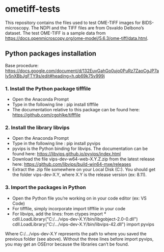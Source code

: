 # ometiff-tests
This repository contains the files used to test OME-TIFF images for BIDS-microscopy. The NDPI and the TIFF files are from Osvaldo Delbono’s dataset. The test OME-TIFF is a sample data from https://docs.openmicroscopy.org/ome-model/5.6.3/ome-tiff/data.html.

## Python packages installation
Base procedure: https://docs.google.com/document/d/132EuvGahGo0ujo0PuRz7ZaoCgJP7aIy5nXBbJgFTY9s/edit#heading=h.qb69k75v999j

### 1. Install the Python package tifffile
- Open the Anaconda Prompt
- Type in the following line :	pip install tifffile
- The documentation relative to this package can be found here: https://github.com/cgohlke/tifffile

### 2. Install the library libvips
- Open the Anaconda Prompt
- Type in the following line :	pip install pyvips
- pyvips is the Python binding for libvips. The documentation can be found here: https://libvips.github.io/pyvips/index.html
- Download the file vips-dev-w64-web-X.Y.Z.zip from the latest release here: https://github.com/libvips/build-win64-mxe/releases
- Extract the .zip file somewhere on your Local Disk (C:). You should get the folder vips-dev-X.Y, where X.Y is the release version (ex: 8.11).

### 3. Import the packages in Python
- Open the Python file you’re working on in your code editor (ex: VS Code)
- For tifffile, simply incorporate import tifffile in your code
- For libvips, add the lines:
from ctypes import *
cdll.LoadLibrary("C:/.../vips-dev-X.Y/bin/libgobject-2.0-0.dll")
cdll.LoadLibrary("C:/.../vips-dev-X.Y/bin/libvips-42.dll")
import pyvips
 
Where C:/.../vips-dev-X.Y represents the path to where you saved the previous folder (see above). Without the three lines before import pyvips, you may get an OSError because the libraries can’t be found.
